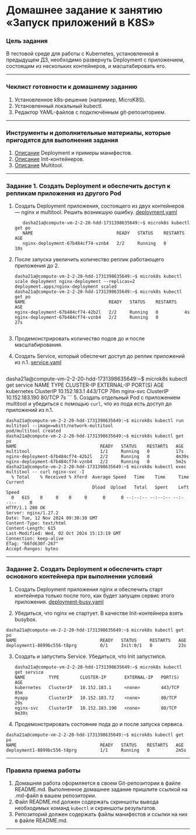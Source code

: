 # Домашнее задание к занятию «Запуск приложений в K8S»

### Цель задания

В тестовой среде для работы с Kubernetes, установленной в предыдущем ДЗ, необходимо развернуть Deployment с приложением, состоящим из нескольких контейнеров, и масштабировать его.

------

### Чеклист готовности к домашнему заданию

1. Установленное k8s-решение (например, MicroK8S).
2. Установленный локальный kubectl.
3. Редактор YAML-файлов с подключённым git-репозиторием.

------

### Инструменты и дополнительные материалы, которые пригодятся для выполнения задания

1. [Описание](https://kubernetes.io/docs/concepts/workloads/controllers/deployment/) Deployment и примеры манифестов.
2. [Описание](https://kubernetes.io/docs/concepts/workloads/pods/init-containers/) Init-контейнеров.
3. [Описание](https://github.com/wbitt/Network-MultiTool) Multitool.

------

### Задание 1. Создать Deployment и обеспечить доступ к репликам приложения из другого Pod

1. Создать Deployment приложения, состоящего из двух контейнеров — nginx и multitool. Решить возникшую ошибку.
     [deployment.yaml](file/deployment.yaml)
    
     ```text
        dasha21a@compute-vm-2-2-20-hdd-1731398635649:~$ microk8s kubectl get po
        NAME                                READY   STATUS    RESTARTS   AGE
        nginx-deployment-67b484cf74-vznb4   2/2     Running   0          10s

     ```
2. После запуска увеличить количество реплик работающего приложения до 2.
    ```text
    dasha21a@compute-vm-2-2-20-hdd-1731398635649:~$ microk8s kubectl scale deployment nginx-deployment --replicas=2
    deployment.apps/nginx-deployment scaled
    dasha21a@compute-vm-2-2-20-hdd-1731398635649:~$ microk8s kubectl get po
    NAME                                READY   STATUS    RESTARTS   AGE
    nginx-deployment-67b484cf74-42b2l   2/2     Running   0          4s
    nginx-deployment-67b484cf74-vznb4   2/2     Running   0          27s


    ```
3. Продемонстрировать количество подов до и после масштабирования.
4. Создать Service, который обеспечит доступ до реплик приложений из п.1.
    [service.yaml](file/service.yaml)
    ```text
  dasha21a@compute-vm-2-2-20-hdd-1731398635649:~$ microk8s kubectl get service
    NAME         TYPE        CLUSTER-IP       EXTERNAL-IP   PORT(S)   AGE
    kubernetes   ClusterIP   10.152.183.1     <none>        443/TCP   76m
    nginx-svc    ClusterIP   10.152.183.190   <none>        80/TCP    7s
    ```
5. Создать отдельный Pod с приложением multitool и убедиться с помощью `curl`, что из пода есть доступ до приложений из п.1.
```text
dasha21a@compute-vm-2-2-20-hdd-1731398635649:~$ microk8s kubectl run multitool --image=wbitt/network-multitool
pod/multitool created
dasha21a@compute-vm-2-2-20-hdd-1731398635649:~$ microk8s kubectl get po
NAME                                READY   STATUS    RESTARTS   AGE
multitool                           1/1     Running   0          17s
nginx-deployment-67b484cf74-42b2l   2/2     Running   0          4m39s
nginx-deployment-67b484cf74-vznb4   2/2     Running   0          5m2s
dasha21a@compute-vm-2-2-20-hdd-1731398635649:~$ microk8s kubectl exec multitool -- curl nginx-svc -I
  % Total    % Received % Xferd  Average Speed   Time    Time     Time  Current
                                 Dload  Upload   Total   Spent    Left  Speed
  0   615    0     0    0     0      0      0 --:--:-- --:--:-- --:--:--     0
HTTP/1.1 200 OK
Server: nginx/1.27.2
Date: Tue, 12 Nov 2024 09:30:30 GMT
Content-Type: text/html
Content-Length: 615
Last-Modified: Wed, 02 Oct 2024 15:13:19 GMT
Connection: keep-alive
ETag: "66fd630f-267"
Accept-Ranges: bytes

```
------

### Задание 2. Создать Deployment и обеспечить старт основного контейнера при выполнении условий

1. Создать Deployment приложения nginx и обеспечить старт контейнера только после того, как будет запущен сервис этого приложения.
   [deployment-busy.yaml](file/deployment-busy.yaml)

2. Убедиться, что nginx не стартует. В качестве Init-контейнера взять busybox.
```text
dasha21a@compute-vm-2-2-20-hdd-1731398635649:~$ microk8s kubectl get po
NAME                                READY   STATUS     RESTARTS   AGE
deployment1-8899bc556-t8prg         0/1     Init:0/1   0          23s

```
3. Создать и запустить Service. Убедиться, что Init запустился.
    ```text
    dasha21a@compute-vm-2-2-20-hdd-1731398635649:~$ microk8s kubectl get service
    NAME         TYPE        CLUSTER-IP       EXTERNAL-IP   PORT(S)   AGE
    kubernetes   ClusterIP   10.152.183.1     <none>        443/TCP   85m
    myapp        ClusterIP   10.152.183.72    <none>        80/TCP    29s
    nginx-svc    ClusterIP   10.152.183.190   <none>        80/TCP    9m30s

    ```
4. Продемонстрировать состояние пода до и после запуска сервиса.
```text
dasha21a@compute-vm-2-2-20-hdd-1731398635649:~$ microk8s kubectl get po
NAME                                READY   STATUS    RESTARTS   AGE
deployment1-8899bc556-t8prg         1/1     Running   0          2m5s

```
------

### Правила приема работы

1. Домашняя работа оформляется в своем Git-репозитории в файле README.md. Выполненное домашнее задание пришлите ссылкой на .md-файл в вашем репозитории.
2. Файл README.md должен содержать скриншоты вывода необходимых команд `kubectl` и скриншоты результатов.
3. Репозиторий должен содержать файлы манифестов и ссылки на них в файле README.md.

------